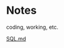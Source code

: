 # Notes
coding, working, etc.


[SQL.md][SQL.md-page]


[SQL.md-page]: <markdown/SQL.md>
[vim.md-page]: <markdown/vim.md>
